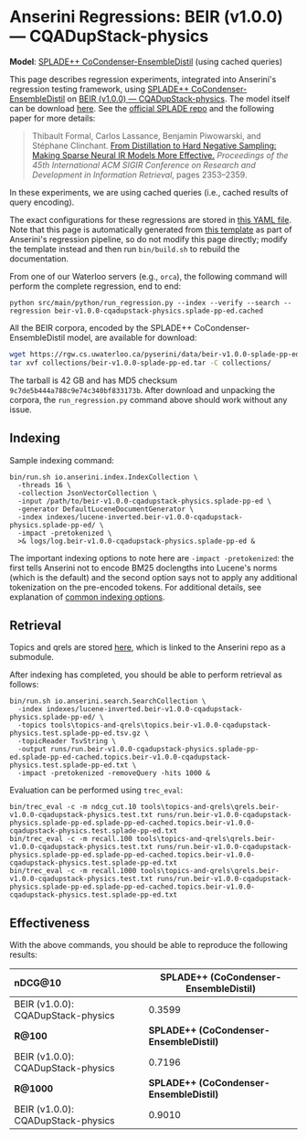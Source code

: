 # Anserini Regressions: BEIR (v1.0.0) &mdash; CQADupStack-physics

**Model**: [SPLADE++ CoCondenser-EnsembleDistil](https://arxiv.org/abs/2205.04733) (using cached queries)

This page describes regression experiments, integrated into Anserini's regression testing framework, using [SPLADE++ CoCondenser-EnsembleDistil](https://arxiv.org/abs/2205.04733) on [BEIR (v1.0.0) &mdash; CQADupStack-physics](http://beir.ai/).
The model itself can be download [here](https://huggingface.co/naver/splade-cocondenser-ensembledistil).
See the [official SPLADE repo](https://github.com/naver/splade) and the following paper for more details:

> Thibault Formal, Carlos Lassance, Benjamin Piwowarski, and Stéphane Clinchant. [From Distillation to Hard Negative Sampling: Making Sparse Neural IR Models More Effective.](https://dl.acm.org/doi/10.1145/3477495.3531857) _Proceedings of the 45th International ACM SIGIR Conference on Research and Development in Information Retrieval_, pages 2353–2359.

In these experiments, we are using cached queries (i.e., cached results of query encoding).

The exact configurations for these regressions are stored in [this YAML file](../../src/main/resources/regression/beir-v1.0.0-cqadupstack-physics.splade-pp-ed.cached.yaml).
Note that this page is automatically generated from [this template](../../src/main/resources/docgen/templates/beir-v1.0.0-cqadupstack-physics.splade-pp-ed.cached.template) as part of Anserini's regression pipeline, so do not modify this page directly; modify the template instead and then run `bin/build.sh` to rebuild the documentation.

From one of our Waterloo servers (e.g., `orca`), the following command will perform the complete regression, end to end:

```
python src/main/python/run_regression.py --index --verify --search --regression beir-v1.0.0-cqadupstack-physics.splade-pp-ed.cached
```

All the BEIR corpora, encoded by the SPLADE++ CoCondenser-EnsembleDistil model, are available for download:

```bash
wget https://rgw.cs.uwaterloo.ca/pyserini/data/beir-v1.0.0-splade-pp-ed.tar -P collections/
tar xvf collections/beir-v1.0.0-splade-pp-ed.tar -C collections/
```

The tarball is 42 GB and has MD5 checksum `9c7de5b444a788c9e74c340bf833173b`.
After download and unpacking the corpora, the `run_regression.py` command above should work without any issue.

## Indexing

Sample indexing command:

```
bin/run.sh io.anserini.index.IndexCollection \
  -threads 16 \
  -collection JsonVectorCollection \
  -input /path/to/beir-v1.0.0-cqadupstack-physics.splade-pp-ed \
  -generator DefaultLuceneDocumentGenerator \
  -index indexes/lucene-inverted.beir-v1.0.0-cqadupstack-physics.splade-pp-ed/ \
  -impact -pretokenized \
  >& logs/log.beir-v1.0.0-cqadupstack-physics.splade-pp-ed &
```

The important indexing options to note here are `-impact -pretokenized`: the first tells Anserini not to encode BM25 doclengths into Lucene's norms (which is the default) and the second option says not to apply any additional tokenization on the pre-encoded tokens.
For additional details, see explanation of [common indexing options](../../docs/common-indexing-options.md).

## Retrieval

Topics and qrels are stored [here](https://github.com/castorini/anserini-tools/tree/master/topics-and-qrels), which is linked to the Anserini repo as a submodule.

After indexing has completed, you should be able to perform retrieval as follows:

```
bin/run.sh io.anserini.search.SearchCollection \
  -index indexes/lucene-inverted.beir-v1.0.0-cqadupstack-physics.splade-pp-ed/ \
  -topics tools\topics-and-qrels\topics.beir-v1.0.0-cqadupstack-physics.test.splade-pp-ed.tsv.gz \
  -topicReader TsvString \
  -output runs/run.beir-v1.0.0-cqadupstack-physics.splade-pp-ed.splade-pp-ed-cached.topics.beir-v1.0.0-cqadupstack-physics.test.splade-pp-ed.txt \
  -impact -pretokenized -removeQuery -hits 1000 &
```

Evaluation can be performed using `trec_eval`:

```
bin/trec_eval -c -m ndcg_cut.10 tools\topics-and-qrels\qrels.beir-v1.0.0-cqadupstack-physics.test.txt runs/run.beir-v1.0.0-cqadupstack-physics.splade-pp-ed.splade-pp-ed-cached.topics.beir-v1.0.0-cqadupstack-physics.test.splade-pp-ed.txt
bin/trec_eval -c -m recall.100 tools\topics-and-qrels\qrels.beir-v1.0.0-cqadupstack-physics.test.txt runs/run.beir-v1.0.0-cqadupstack-physics.splade-pp-ed.splade-pp-ed-cached.topics.beir-v1.0.0-cqadupstack-physics.test.splade-pp-ed.txt
bin/trec_eval -c -m recall.1000 tools\topics-and-qrels\qrels.beir-v1.0.0-cqadupstack-physics.test.txt runs/run.beir-v1.0.0-cqadupstack-physics.splade-pp-ed.splade-pp-ed-cached.topics.beir-v1.0.0-cqadupstack-physics.test.splade-pp-ed.txt
```

## Effectiveness

With the above commands, you should be able to reproduce the following results:

| **nDCG@10**                                                                                                  | **SPLADE++ (CoCondenser-EnsembleDistil)**|
|:-------------------------------------------------------------------------------------------------------------|-----------|
| BEIR (v1.0.0): CQADupStack-physics                                                                           | 0.3599    |
| **R@100**                                                                                                    | **SPLADE++ (CoCondenser-EnsembleDistil)**|
| BEIR (v1.0.0): CQADupStack-physics                                                                           | 0.7196    |
| **R@1000**                                                                                                   | **SPLADE++ (CoCondenser-EnsembleDistil)**|
| BEIR (v1.0.0): CQADupStack-physics                                                                           | 0.9010    |
